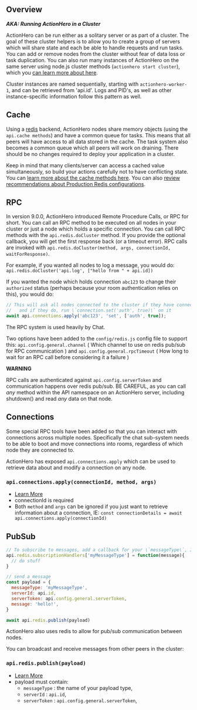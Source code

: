 ## Overview

**_AKA: Running ActionHero in a Cluster_**

ActionHero can be run either as a solitary server or as part of a cluster. The goal of these cluster helpers is to allow you to create a group of servers which will share state and each be able to handle requests and run tasks. You can add or remove nodes from the cluster without fear of data loss or task duplication. You can also run many instances of ActionHero on the same server using node.js cluster methods (`actionhero start cluster`), which you [can learn more about here](tutorial-production-notes.html).

Cluster instances are named sequentially, starting with `actionhero-worker-1`, and can be retrieved from 'api.id'. Logs and PID's, as well as other instance-specific information follow this pattern as well.


## Cache

Using a [redis](http://redis.io) backend, ActionHero nodes share memory objects (using the `api.cache methods`) and have a common queue for tasks. This means that all peers will have access to all data stored in the cache. The task system also becomes a common queue which all peers will work on draining. There should be no changes required to deploy your application in a cluster.

Keep in mind that many clients/server can access a cached value simultaneously, so build your actions carefully not to have conflicting state. You can [learn more about the cache methods here](api.cache.html). You can also [review recommendations about Production Redis configurations](tutorial-production-notes.html).

## RPC

In version 9.0.0, ActionHero introduced Remote Procedure Calls, or RPC for short. You can call an RPC method to be executed on all nodes in your cluster or just a node which holds a specific connection. You can call RPC methods with the `api.redis.doCluster` method. If you provide the optional callback, you will get the first response back (or a timeout error). RPC calls are invoked with `api.redis.doCluster(method, args, connectionId, waitForResponse)`.

For example, if you wanted all nodes to log a message, you would do: `api.redis.doCluster('api.log', ["hello from " + api.id])`

If you wanted the node which holds connection `abc123` to change their `authorized` status (perhaps because your room authentication relies on this), you would do:

```js
// This will ask all nodes connected to the cluster if they have connection #\`abc123\`
//   and if they do, run \`connection.set('auth', true)\` on it
await api.connections.apply('abc123', 'set', ['auth', true]);
```

The RPC system is used heavily by Chat.

Two options have been added to the `config/redis.js` config file to support this: `api.config.general.channel` ( Which channel to use on redis pub/sub for RPC communication ) and `api.config.general.rpcTimeout` ( How long to wait for an RPC call before considering it a failure )

**WARNING**

RPC calls are authenticated against `api.config.serverToken` and communication happens over redis pub/sub. BE CAREFUL, as you can call _any_ method within the API namespace on an ActionHero server, including shutdown() and read _any_ data on that node.

## Connections

Some special RPC tools have been added so that you can interact with connections across multiple nodes. Specifically the chat sub-system needs to be able to boot and move connections into rooms, regardless of which node they are connected to.

ActionHero has exposed `api.connections.apply` which can be used to retrieve data about and modify a connection on any node.

### `api.connections.apply(connectionId, method, args)`

*   [Learn More](api.connections.html)
*   connectionId is required
*   Both `method` and `args` can be ignored if you just want to retrieve information about a connection, IE: `const connectionDetails = await api.connections.apply(connectionId)`

## PubSub

```js
// To subscribe to messages, add a callback for your \`messageType\`, IE:
api.redis.subscriptionHandlers['myMessageType'] = function(message){
  // do stuff
}

// send a message
const payload = {
  messageType: 'myMessageType',
  serverId: api.id,
  serverToken: api.config.general.serverToken,
  message: 'hello!',
}

await api.redis.publish(payload)
```

ActionHero also uses redis to allow for pub/sub communication between nodes.

You can broadcast and receive messages from other peers in the cluster:

### `api.redis.publish(payload)`

*   [Learn More](api.redis.html)
*   payload must contain:
    *   `messageType` : the name of your payload type,
    *   `serverId` : `api.id`,
    *   `serverToken` : `api.config.general.serverToken`,
